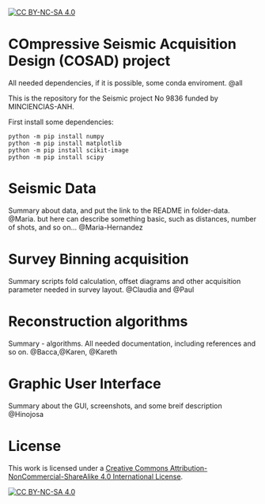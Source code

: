 [![CC BY-NC-SA 4.0][cc-by-nc-sa-shield]][cc-by-nc-sa]



# COmpressive Seismic Acquisition Design (COSAD) project

All needed dependencies, if it is possible, some conda enviroment. @all

This is the repository for the Seismic project No 9836 funded by MINCIENCIAS-ANH.

First install some dependencies:

```
python -m pip install numpy
python -m pip install matplotlib
python -m pip install scikit-image
python -m pip install scipy
```
# Seismic Data

Summary about data, and put the link to the README in folder-data. @Maria. but here can describe something basic, such as distances, number of shots, and so on... @Maria-Hernandez

# Survey Binning acquisition

Summary scripts fold calculation, offset diagrams and other acquisition parameter needed in survey layout. @Claudia and @Paul

# Reconstruction algorithms

Summary - algorithms. All needed documentation, including references and so on. @Bacca,@Karen, @Kareth

# Graphic User Interface

Summary about the GUI, screenshots, and some breif description @Hinojosa

# License

This work is licensed under a
[Creative Commons Attribution-NonCommercial-ShareAlike 4.0 International License][cc-by-nc-sa].

[![CC BY-NC-SA 4.0][cc-by-nc-sa-image]][cc-by-nc-sa]

[cc-by-nc-sa]: http://creativecommons.org/licenses/by-nc-sa/4.0/
[cc-by-nc-sa-image]: https://licensebuttons.net/l/by-nc-sa/4.0/88x31.png
[cc-by-nc-sa-shield]: https://img.shields.io/badge/License-CC%20BY--NC--SA%204.0-lightgrey.svg
